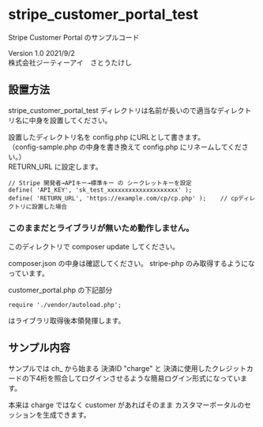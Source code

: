 # stripe_customer_portal_test
Stripe Customer Portal のサンプルコード

Version 1.0     2021/9/2  
株式会社ジーティーアイ　さとうたけし

## 設置方法
stripe_customer_portal_test ディレクトリは名前が長いので適当なディレクトリ名に中身を設置してください。

設置したディレクトリ名を config.php にURLとして書きます。  
（config-sample.php の中身を書き換えて config.php にリネームしてください。）  
RETURN_URL に設定します。

    // Stripe 開発者→APIキー→標準キー の シークレットキーを設定
    define( 'API_KEY', 'sk_test_xxxxxxxxxxxxxxxxxxxx' );
    define( 'RETURN_URL', 'https://example.com/cp/cp.php' );    // cpディレクトリに設置した場合

### このままだとライブラリが無いため動作しません。

このディレクトリで
composer update してください。

composer.json の中身は確認してください。 stripe-php のみ取得するようになっています。

customer_portal.php の下記部分

    require './vendor/autoload.php';

はライブラリ取得後本領発揮します。

## サンプル内容

サンプルでは ch_ から始まる 決済ID "charge" と 決済に使用したクレジットカードの下4桁を照合してログインさせるような簡易ログイン形式になっています。

本来は charge ではなく customer があればそのまま カスタマーポータルのセッションを生成できます。


